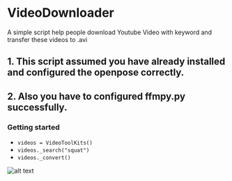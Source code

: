 # VideoDownloader
A simple script help people download Youtube Video with keyword and transfer these videos to .avi

## 1. This script assumed you have already installed and configured the openpose correctly.
## 2. Also you have to configured ffmpy.py successfully.

### Getting started

- `videos = VideoToolKits()`
- `videos._search("squat")`
- `videos._convert()`

![alt text](https://github.com/JIACHENG135/VideoDownloader/demo.jpg "Logo Title Text 1")
